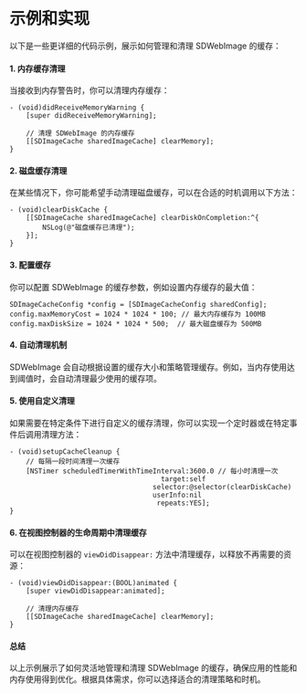 # 示例和实现

以下是一些更详细的代码示例，展示如何管理和清理 SDWebImage 的缓存：

#### 1. **内存缓存清理**

当接收到内存警告时，你可以清理内存缓存：

```objc
- (void)didReceiveMemoryWarning {
    [super didReceiveMemoryWarning];
    
    // 清理 SDWebImage 的内存缓存
    [[SDImageCache sharedImageCache] clearMemory];
}
```

#### 2. **磁盘缓存清理**

在某些情况下，你可能希望手动清理磁盘缓存，可以在合适的时机调用以下方法：

```objc
- (void)clearDiskCache {
    [[SDImageCache sharedImageCache] clearDiskOnCompletion:^{
        NSLog(@"磁盘缓存已清理");
    }];
}
```

#### 3. **配置缓存**

你可以配置 SDWebImage 的缓存参数，例如设置内存缓存的最大值：

```objc
SDImageCacheConfig *config = [SDImageCacheConfig sharedConfig];
config.maxMemoryCost = 1024 * 1024 * 100; // 最大内存缓存为 100MB
config.maxDiskSize = 1024 * 1024 * 500;  // 最大磁盘缓存为 500MB
```

#### 4. **自动清理机制**

SDWebImage 会自动根据设置的缓存大小和策略管理缓存。例如，当内存使用达到阈值时，会自动清理最少使用的缓存项。

#### 5. **使用自定义清理**

如果需要在特定条件下进行自定义的缓存清理，你可以实现一个定时器或在特定事件后调用清理方法：

```objc
- (void)setupCacheCleanup {
    // 每隔一段时间清理一次缓存
    [NSTimer scheduledTimerWithTimeInterval:3600.0 // 每小时清理一次
                                     target:self
                                   selector:@selector(clearDiskCache)
                                   userInfo:nil
                                    repeats:YES];
}
```

#### 6. **在视图控制器的生命周期中清理缓存**

可以在视图控制器的 `viewDidDisappear:` 方法中清理缓存，以释放不再需要的资源：

```objc
- (void)viewDidDisappear:(BOOL)animated {
    [super viewDidDisappear:animated];
    
    // 清理内存缓存
    [[SDImageCache sharedImageCache] clearMemory];
}
```

#### 总结

以上示例展示了如何灵活地管理和清理 SDWebImage 的缓存，确保应用的性能和内存使用得到优化。根据具体需求，你可以选择适合的清理策略和时机。
